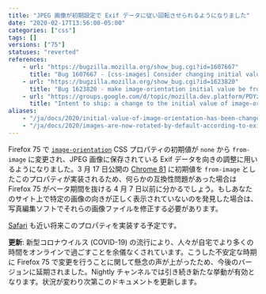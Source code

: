 ```yaml
---
title: "JPEG 画像が初期設定で Exif データに従い回転させられるようになりました"
date: "2020-02-17T13:56:00-05:00"
categories: ["css"]
tags: []
versions: ["75"]
statuses: "reverted"
references:
    - url: "https://bugzilla.mozilla.org/show_bug.cgi?id=1607667"
      title: "Bug 1607667 - [css-images] Consider changing initial value of 'image-orientation' to from-image"
    - url: "https://bugzilla.mozilla.org/show_bug.cgi?id=1623820"
      title: "Bug 1623820 - make image-orientation initial value be from-image in Nightly only"
    - url: "https://groups.google.com/d/topic/mozilla.dev.platform/PDYzBgRz8gk/discussion"
      title: "Intent to ship: a change to the initial value of image-orientation"
aliases:
    - "/ja/docs/2020/initial-value-of-image-orientation-has-been-changed-to-from-image/"
    - "/ja/docs/2020/images-are-now-rotated-by-default-according-to-exif-data/"
---
```

Firefox 75 で [`image-orientation`](https://developer.mozilla.org/docs/Web/CSS/image-orientation) CSS プロパティの初期値が `none` から `from-image` に変更され、JPEG 画像に保存されている Exif データを向きの調整に用いるようになりました。3 月 17 日公開の [Chrome 81](https://www.chromestatus.com/features/6313474512650240) に初期値を `from-image` としたこのプロパティが実装されるため、何らかの互換性問題があった場合は Firefox 75 がベータ期間を抜ける 4 月 7 日以前に分かるでしょう。もしあなたのサイト上で特定の画像の向きが正しく表示されていないのを発見した場合は、写真編集ソフトでそれらの画像ファイルを修正する必要があります。

[Safari](https://bugs.webkit.org/show_bug.cgi?id=89052) も近い将来このプロパティを実装する予定です。

**更新**: 新型コロナウイルス (COVID-19) の流行により、人々が自宅でより多くの時間をオンラインで過ごすことを余儀なくされています。こうした不安定な時期に Firefox 75 で変更を行うことに関して懸念の声が上がったため、今後のバージョンに延期されました。Nightly チャンネルでは引き続き新たな挙動が有効となります。状況が変わり次第このドキュメントを更新します。
